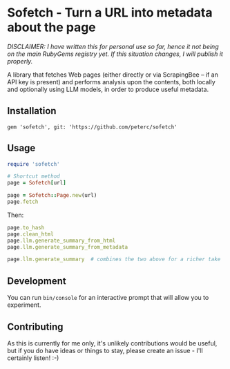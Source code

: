 # Sofetch - Turn a URL into metadata about the page

*DISCLAIMER: I have written this for personal use so far, hence it not being on the main RubyGems registry yet. If this situation changes, I will publish it properly.*

A library that fetches Web pages (either directly or via ScrapingBee – if an API key is present) and performs analysis upon the contents, both locally and optionally using LLM models, in order to produce useful metadata.

## Installation

```
gem 'sofetch', git: 'https://github.com/peterc/sofetch'
```

## Usage

```ruby
require 'sofetch'
```

```ruby
# Shortcut method
page = Sofetch[url]
```

```ruby
page = Sofetch::Page.new(url)
page.fetch
```

Then:

```ruby
page.to_hash
page.clean_html
page.llm.generate_summary_from_html
page.llm.generate_summary_from_metadata

page.llm.generate_summary  # combines the two above for a richer take
```

## Development

You can run `bin/console` for an interactive prompt that will allow you to experiment.

## Contributing

As this is currently for me only, it's unlikely contributions would be useful, but if you do have ideas or things to stay, please create an issue - I'll certainly listen! :-)
